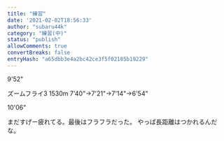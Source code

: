 ```yaml
---
title: "練習"
date: '2021-02-02T18:56:33'
author: "subaru44k"
category: "練習(中)"
status: "publish"
allowComments: true
convertBreaks: false
entryHash: "a65dbb3e4a2bc42ce3f5f02185b19229"
---
```

9'52"

ズームフライ3
1530m
7'40"→7'21"→7'14"→6'54"

10'06"

まだすげー疲れてる。最後はフラフラだった。
やっぱ長距離はつかれるんだな。

